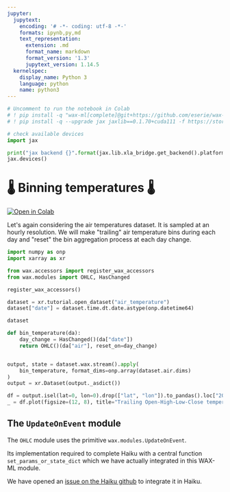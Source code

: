 ```yaml
---
jupyter:
  jupytext:
    encoding: '# -*- coding: utf-8 -*-'
    formats: ipynb,py,md
    text_representation:
      extension: .md
      format_name: markdown
      format_version: '1.3'
      jupytext_version: 1.14.5
  kernelspec:
    display_name: Python 3
    language: python
    name: python3
---
```


```python
# Uncomment to run the notebook in Colab
# ! pip install -q "wax-ml[complete]@git+https://github.com/eserie/wax-ml.git"
# ! pip install -q --upgrade jax jaxlib==0.1.70+cuda111 -f https://storage.googleapis.com/jax-releases/jax_releases.html
```

```python
# check available devices
import jax
```

```python
print("jax backend {}".format(jax.lib.xla_bridge.get_backend().platform))
jax.devices()
```

# 🌡 Binning temperatures 🌡

[![Open in Colab](https://colab.research.google.com/assets/colab-badge.svg)](https://colab.research.google.com/github/eserie/wax-ml/blob/main/docs/notebooks/03_ohlc_temperature.ipynb)


Let's again considering the air temperatures dataset.
It is sampled at an hourly resolution.
We will make "trailing" air temperature bins during each day and "reset" the bin
aggregation process at each day change.

```python
import numpy as onp
import xarray as xr
```

```python
from wax.accessors import register_wax_accessors
from wax.modules import OHLC, HasChanged

register_wax_accessors()
```

```python
dataset = xr.tutorial.open_dataset("air_temperature")
dataset["date"] = dataset.time.dt.date.astype(onp.datetime64)
```

```python
dataset
```

```python
def bin_temperature(da):
    day_change = HasChanged()(da["date"])
    return OHLC()(da["air"], reset_on=day_change)


output, state = dataset.wax.stream().apply(
    bin_temperature, format_dims=onp.array(dataset.air.dims)
)
output = xr.Dataset(output._asdict())
```

```python
df = output.isel(lat=0, lon=0).drop(["lat", "lon"]).to_pandas().loc["2013-01"]
_ = df.plot(figsize=(12, 8), title="Trailing Open-High-Low-Close temperatures")
```

## The `UpdateOnEvent` module

The `OHLC` module uses the primitive `wax.modules.UpdateOnEvent`.

Its implementation required to complete Haiku with a central function
`set_params_or_state_dict` which we have actually integrated in this WAX-ML module.

We have opened an [issue on the Haiku github](https://github.com/deepmind/dm-haiku/issues/126)
to integrate it in Haiku.
